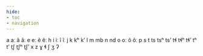 ```yaml
---
hide:
- toc
- navigation
---
```

a
aː
ã
ãː
e
eː
ẽ
ẽː
h
i
iː
ĩ
ĩː
j
k
kʰ
kʼ
l
m
mb
n
nd
o
oː
õ
õː
p
s
t
ts
tsʰ
tsʼ
tɬ
tɬʰ
tɬʼ
tʰ
tʼ
t̠ʃ
t̠ʃʰ
t̠ʃʼ
x
z
ɣ
ɬ
ʃ
ʒ
ʔ
